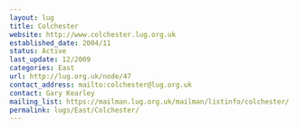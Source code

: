 ```yaml
---
layout: lug
title: Colchester
website: http://www.colchester.lug.org.uk
established_date: 2004/11
status: Active
last_update: 12/2009
categories: East
url: http://lug.org.uk/node/47
contact_address: mailto:colchester@lug.org.uk
contact: Gary Kearley
mailing_list: https://mailman.lug.org.uk/mailman/listinfo/colchester/
permalink: lugs/East/Colchester/
---
```

